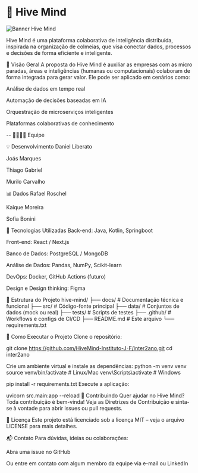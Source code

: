 # 🧠 Hive Mind

![Banner Hive Mind]()

Hive Mind é uma plataforma colaborativa de inteligência distribuída, inspirada na organização de colmeias, que visa conectar dados, processos e decisões de forma eficiente e inteligente.

🚀 Visão Geral
A proposta do Hive Mind é auxiliar as empresas com as micro paradas, áreas e inteligências (humanas ou computacionais) colaboram de forma integrada para gerar valor. Ele pode ser aplicado em cenários como:

Análise de dados em tempo real

Automação de decisões baseadas em IA

Orquestração de microserviços inteligentes

Plataformas colaborativas de conhecimento

-- 👨‍👩‍👧‍👦 Equipe

💡 Desenvolvimento
Daniel Liberato

Joás Marques

Thiago Gabriel

Murilo Carvalho

📊 Dados
Rafael Roschel

Kaique Moreira

Sofia Bonini

🧰 Tecnologias Utilizadas
Back-end: Java, Kotlin, Springboot

Front-end: React / Next.js

Banco de Dados: PostgreSQL / MongoDB

Análise de Dados: Pandas, NumPy, Scikit-learn

DevOps: Docker, GitHub Actions (futuro)

Design e Design thinking: Figma

📁 Estrutura do Projeto
hive-mind/
├── docs/           # Documentação técnica e funcional
├── src/            # Código-fonte principal
├── data/           # Conjuntos de dados (mock ou real)
├── tests/          # Scripts de testes
├── .github/        # Workflows e configs de CI/CD
├── README.md       # Este arquivo
└── requirements.txt

🧪 Como Executar o Projeto
Clone o repositório:

git clone https://github.com/HiveMind-Instituto-J-F/inter2ano.git
cd inter2ano

Crie um ambiente virtual e instale as dependências:
python -m venv venv
source venv/bin/activate  # Linux/Mac
venv\Scripts\activate     # Windows

pip install -r requirements.txt
Execute a aplicação:

uvicorn src.main:app --reload
🤝 Contribuindo
Quer ajudar no Hive Mind? Toda contribuição é bem-vinda!
Veja as Diretrizes de Contribuição e sinta-se à vontade para abrir issues ou pull requests.

📄 Licença
Este projeto está licenciado sob a licença MIT – veja o arquivo LICENSE para mais detalhes.

📬 Contato
Para dúvidas, ideias ou colaborações:

Abra uma issue no GitHub

Ou entre em contato com algum membro da equipe via e-mail ou LinkedIn
